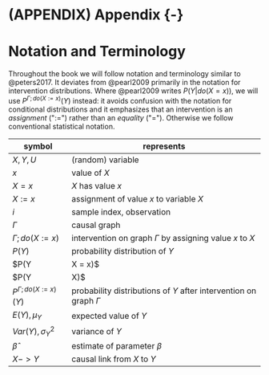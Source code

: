 # (APPENDIX) Appendix {-}

# Notation and Terminology

Throughout the book we will follow notation and terminology similar to @peters2017. It deviates from @pearl2009 primarily in the notation for intervention distributions. Where @pearl2009 writes $P(Y|do(X = x))$, we will use $P^{\Gamma;do(X:=x)}(Y)$ instead: it avoids confusion with the notation for conditional distributions and it emphasizes that an intervention is an *assignment* ("$:=$") rather than  an *equality* ("$=$"). Otherwise we follow conventional statistical notation.

| symbol       	| represents        |
|-------------	|-------------	    |
| $X, Y, U$     | (random) variable	|
| $x$           | value of $X$      |
| $X =x$        | $X$ has value $x$ |
| $X:=x$        | assignment of value $x$ to variable $X$ |
| $i$           | sample index, observation |
| $\Gamma$      | causal graph      |
| $\Gamma;do(X:=x)$ | intervention on graph $\Gamma$ by assigning value $x$ to $X$ |
| $P(Y)$        | probability distribution of $Y$ |
| $P(Y|X = x)$  | probability distribution of $Y$ given $X = x$ |
| $P(Y|X)$      | set of probability distributions $P(Y|X = x) \forall x$ |
| $P^{\Gamma;do(X:=x)}(Y)$ | probability distributions of $Y$ after intervention on graph $\Gamma$ |
| $E(Y), \mu_Y$ | expected value of $Y$ |
| $Var(Y), \sigma_Y^2$ | variance of $Y$ |
| $\hat{\beta}$ | estimate of parameter $\beta$ |
| $X -> Y$ | causal link from $X$ to $Y$ |
